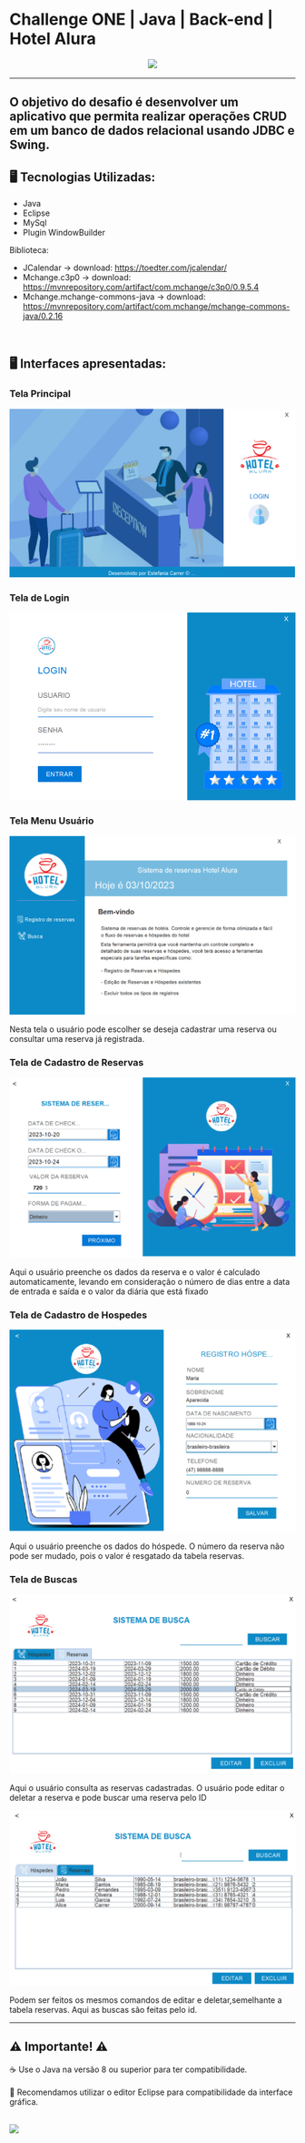 # Challenge ONE | Java | Back-end | Hotel Alura

<p align="center" >
     <img width="400" heigth="400" src="https://user-images.githubusercontent.com/101413385/173164615-192ca98a-1a44-480e-9229-9f82f456eec8.png">

</p>

---
## O objetivo do desafio é desenvolver um aplicativo que permita realizar operações CRUD em um banco de dados relacional usando JDBC e Swing.

## 🖥️ Tecnologias Utilizadas:

- Java
- Eclipse
- MySql
- Plugin WindowBuilder

Biblioteca:
-  JCalendar -> download: https://toedter.com/jcalendar/
-  Mchange.c3p0 -> download: https://mvnrepository.com/artifact/com.mchange/c3p0/0.9.5.4
-  Mchange.mchange-commons-java -> download: https://mvnrepository.com/artifact/com.mchange/mchange-commons-java/0.2.16
 </br>
 
 
## 🖥 Interfaces apresentadas:

<h3>Tela Principal</h3>
<img src="img_reservas/menuprincipal.png">

<h3>Tela de Login</h3>
<img src="img_reservas/login.png">

<h3>Tela Menu Usuário</h3>
<img src="img_reservas/menuusuario.png">
<p>Nesta tela o usuário pode escolher se deseja cadastrar uma reserva ou consultar uma reserva já registrada.</p>

<h3>Tela de Cadastro de Reservas</h3>
<img src="img_reservas/reservasview.png">
<p>Aqui o usuário preenche os dados da reserva e o valor é calculado automaticamente, levando em consideração o número de dias entre a data de entrada e saída e o valor da diária que está fixado</p>

<h3>Tela de Cadastro de Hospedes</h3>
<img src="img_reservas/registrohospedes.png">
<p>Aqui o usuário preenche os dados do hóspede. O número da reserva não pode ser mudado, pois o valor é resgatado da tabela reservas.</p>

<h3>Tela de Buscas</h3>

<img src="img_reservas/buscareservas.png">

<p>Aqui o usuário consulta as reservas cadastradas. O usuário pode editar o deletar a reserva e pode buscar uma reserva pelo ID</p>

<img src="img_reservas/buscahospedes.png">
<p>Podem ser feitos os mesmos comandos de editar e deletar,semelhante a tabela reservas. Aqui as buscas são feitas pelo id.</p>
 

---
## ⚠️ Importante! ⚠️

☕ Use o Java na versão 8 ou superior para ter compatibilidade.
</br></br>
📝 Recomendamos utilizar o editor Eclipse para compatibilidade da interface gráfica. </br></br>


<a href="https://www.linkedin.com/in/estefania-carrer-49659110a/" target="_blank">
<img src="https://img.shields.io/badge/-LinkedIn-%230077B5?style=for-the-badge&logo=linkedin&logoColor=white" target="_blank"></a>

